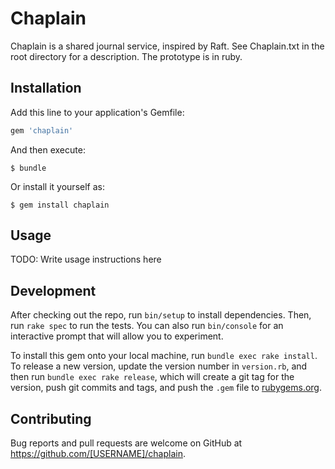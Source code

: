 # Chaplain

Chaplain is a shared journal service, inspired by Raft.  See Chaplain.txt in
the root directory for a description.  The prototype is in ruby.

## Installation

Add this line to your application's Gemfile:

```ruby
gem 'chaplain'
```

And then execute:

    $ bundle

Or install it yourself as:

    $ gem install chaplain

## Usage

TODO: Write usage instructions here

## Development

After checking out the repo, run `bin/setup` to install dependencies. Then, run `rake spec` to run the tests. You can also run `bin/console` for an interactive prompt that will allow you to experiment.

To install this gem onto your local machine, run `bundle exec rake install`. To release a new version, update the version number in `version.rb`, and then run `bundle exec rake release`, which will create a git tag for the version, push git commits and tags, and push the `.gem` file to [rubygems.org](https://rubygems.org).

## Contributing

Bug reports and pull requests are welcome on GitHub at https://github.com/[USERNAME]/chaplain.
